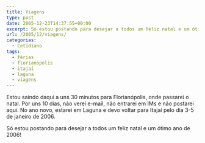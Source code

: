 ```yaml
---
title: Viagens
type: post
date: 2005-12-23T14:37:55+00:00
excerpt: Só estou postando para desejar a todos um feliz natal e um ótimo ano de 2006!
url: /2005/12/viagens/
categorias:
  - Cotidiano
tags:
  - férias
  - florianópolis
  - itajaí
  - laguna
  - viagens
---
```


Estou saindo daqui a uns 30 minutos para Florianópolis, onde passarei o natal. Por uns 10 dias, não verei e-mail, não entrarei em IMs e não postarei aqui. No ano novo, estarei em Laguna e devo voltar para Itajaí pelo dia 3-5 de janeiro de 2006.

Só estou postando para desejar a todos um feliz natal e um ótimo ano de 2006!
